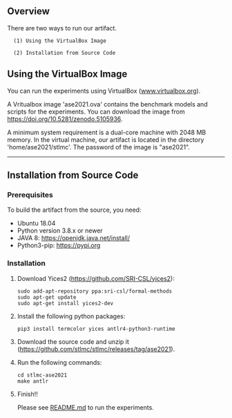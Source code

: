 ## Overview

There are two ways to run our artifact.

      (1) Using the VirtualBox Image 
      
      (2) Installation from Source Code

## Using the VirtualBox Image

You can run the experiments using VirtualBox (www.virtualbox.org). 

A Vritualbox image 'ase2021.ova' contains the benchmark models and scripts for the experiments. 
You can download the image from https://doi.org/10.5281/zenodo.5105936.

A minimum system requirement is a dual-core machine with 2048 MB memory. In the virtual machine, 
our artifact is located in the directory 'home/ase2021/stlmc'. The password of the image is "ase2021".

---

## Installation from Source Code

### Prerequisites

To build the artifact from the source, you need:

- Ubuntu 18.04
- Python version 3.8.x or newer
- JAVA 8: https://openjdk.java.net/install/
- Python3-pip: https://pypi.org

### Installation

1. Download Yices2 (https://github.com/SRI-CSL/yices2):

   ~~~
   sudo add-apt-repository ppa:sri-csl/formal-methods
   sudo apt-get update
   sudo apt-get install yices2-dev
   ~~~

2. Install the following python packages:

   ~~~
   pip3 install termcolor yices antlr4-python3-runtime
   ~~~

3. Download the source code and unzip it (https://github.com/stlmc/stlmc/releases/tag/ase2021).
4. Run the following commands:

   ~~~
   cd stlmc-ase2021
   make antlr
   ~~~

6. Finish!!

   Please see [README.md](README.md#running-the-experiments) to run the experiments. 

